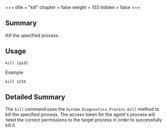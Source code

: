 +++
title = "kill"
chapter = false
weight = 103
hidden = false
+++

## Summary
Kill the specified process.

## Usage
```
kill [pid]
```
Example
```
kill 1234
```

## Detailed Summary
The `kill` command uses the `System.Diagnostics.Process.Kill` method to kill the specified process. The access token for the agent's process will need the correct permissions to the target process in order to successfully kill it.
